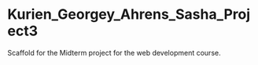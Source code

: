 # Kurien_Georgey_Ahrens_Sasha_Project3
Scaffold for the Midterm project for the web development course.
